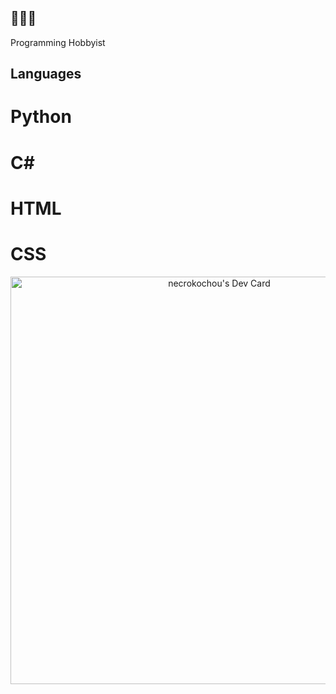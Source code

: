 ## 🦋🦋🦋
Programming Hobbyist

## Languages
# Python
# C#
# HTML
# CSS

<div align="center">
  <a href="https://app.daily.dev/necrokochou"><img src="https://api.daily.dev/devcards/v2/0upQd6H1sX3MsVGxYsvhh.png?r=rcc&type=wide" width="652" alt="necrokochou's Dev Card"/></a>
</div>


<!--
**necrokochou/necrokochou** is a ✨ _special_ ✨ repository because its `README.md` (this file) appears on your GitHub profile.

Here are some ideas to get you started:

- 🔭 I’m currently working on ...
- 🌱 I’m currently learning ...
- 👯 I’m looking to collaborate on ...
- 🤔 I’m looking for help with ...
- 💬 Ask me about ...
- 📫 How to reach me: ...
- 😄 Pronouns: ...
- ⚡ Fun fact: ...
-->
